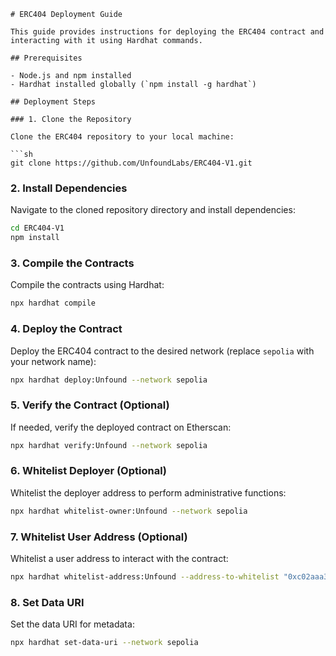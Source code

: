 ```
# ERC404 Deployment Guide

This guide provides instructions for deploying the ERC404 contract and interacting with it using Hardhat commands.

## Prerequisites

- Node.js and npm installed
- Hardhat installed globally (`npm install -g hardhat`)

## Deployment Steps

### 1. Clone the Repository

Clone the ERC404 repository to your local machine:

```sh
git clone https://github.com/UnfoundLabs/ERC404-V1.git
```

### 2. Install Dependencies

Navigate to the cloned repository directory and install dependencies:

```sh
cd ERC404-V1
npm install
```

### 3. Compile the Contracts

Compile the contracts using Hardhat:

```sh
npx hardhat compile
```

### 4. Deploy the Contract

Deploy the ERC404 contract to the desired network (replace `sepolia` with your network name):

```sh
npx hardhat deploy:Unfound --network sepolia
```

### 5. Verify the Contract (Optional)

If needed, verify the deployed contract on Etherscan:

```sh
npx hardhat verify:Unfound --network sepolia
```

### 6. Whitelist Deployer (Optional)

Whitelist the deployer address to perform administrative functions:

```sh
npx hardhat whitelist-owner:Unfound --network sepolia
```

### 7. Whitelist User Address (Optional)

Whitelist a user address to interact with the contract:

```sh
npx hardhat whitelist-address:Unfound --address-to-whitelist "0xc02aaa39b223fe8d0a0e5c4f27ead9083c756cc2" --network sepolia
```

### 8. Set Data URI

Set the data URI for metadata:

```sh
npx hardhat set-data-uri --network sepolia
```
